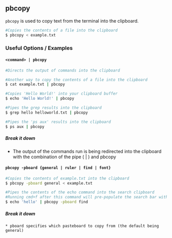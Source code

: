 ---
---

pbcopy
-------

`pbcopy` is used to copy text from the terminal into the clipboard.

~~~ bash
#Copies the contents of a file into the clipboard
$ pbcopy < example.txt
~~~

<!--more-->

### Useful Options / Examples

#### `<command> | pbcopy`
~~~ bash
#Directs the output of commands into the clipboard

#Another way to copy the contents of a file into the clipboard
$ cat example.txt | pbcopy

#Copies 'Hello World!' into your clipboard buffer
$ echo 'Hello World!' | pbcopy

#Pipes the grep results into the clipboard
$ grep hello helloworld.txt | pbcopy

#Pipes the 'ps aux' results into the clipboard
$ ps aux | pbcopy
~~~

##### Break it down

* The output of the commands run is being redirected into the clipboard
with the combination of the pipe ( | ) and pbcopy

#### `pbcopy -pboard {general | ruler | find | font}`

~~~ bash
#Copies the contents of example.txt into the clipboard
$ pbcopy -pboard general < example.txt

#Pipes the contents of the echo command into the search clipboard
#Running cmd+f after this command will pre-populate the search bar with 'hello'
$ echo 'hello' | pbcopy -pboard find
~~~

##### Break it down
~~~
* pboard specifies which pasteboard to copy from (the default being general)
~~~

